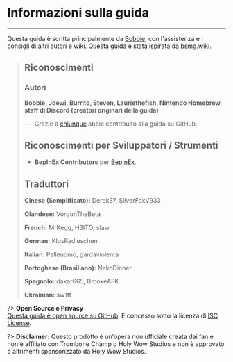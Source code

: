 # Informazioni sulla guida
---
Questa guida è scritta principalmente da [Bobbie](https://twitter.com/VRBobbie), con l'assistenza e i consigli di altri autori e wiki. Questa guida è stata ispirata da [bsmg.wiki](https://bsmg.wiki).

> ## Riconoscimenti
> 
> ### Autori
> 
> **Bobbie, Jdewi, Burrito, Steven, Lauriethefish, Nintendo Homebrew staff di Discord (creatori originari della guida)**
> 
> --- Grazie a [chiunque](https://github.com/tc-mods/TromboneChampModdingWiki/graphs/contributors) abbia contribuito alla guida su GitHub.
>
> ## Riconoscimenti per Sviluppatori / Strumenti
> 
> - **BepInEx Contributors** per [BepInEx](https://github.com/BepInEx/BepInEx).
>
> ## Traduttori
> 
> **Cinese (Semplificato):** Derek37, SilverFoxV933
> 
> **Olandese:** VorgunTheBeta
> 
> **French:** MrKegg, H3ITO, slaw
> 
> **German:** KlosRadieschen
> 
> **Italian:** Palleuomo, gardaviolenta
> 
> **Portoghese (Brasiliano):** NekoDinner
> 
> **Spagnolo:** dakar665, BrookeAFK
> 
> **Ukrainian:** sw1ft

?> **Open Source e Privacy**  
[Questa guida è open source su GitHub](https://github.com/tc-mods/TromboneChampModdingWiki). È concesso sotto la licenza di [ISC License](https://github.com/tc-mods/TromboneChampModdingWiki/blob/master/LICENSE.md).

?> **Disclaimer:** Questo prodotto è un'opera non ufficiale creata dai fan e non è affiliato con Trombone Champ o Holy Wow Studios e non è approvato o altrimenti sponsorizzato da Holy Wow Studios.